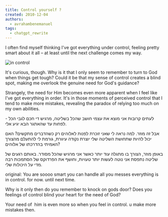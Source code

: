 ```yaml
---
title: Control yourself ?
created: 2010-12-04
authors:
  - avrahambenemanuel
tags:
  - chatgpt_rewrite
---
```

I often find myself thinking I've got everything under control, feeling pretty smart about it all – at least until the next challenge comes my way.

![in control](Squeezing_steering_wheel__300_200_int_c1-1x.jpg)

It's curious, though. Why is it that I only seem to remember to turn to God when things get tough? Could it be that my sense of control creates a blind spot, making me overlook the genuine need for God's guidance?

Strangely, the need for Him becomes even more apparent when I feel like I've got everything in order. It's in those moments of perceived control that I tend to make more mistakes, revealing the paradox of relying too much on my own abilities.

לעתים קרובות אני מוצא את עצמי חושב שהכל בשליטה, מרגיש די חכם לגבי הכל - לפחות עד שהאתגר הבא יגיע אלי.

אבל זה מוזר. למה נראה לי שאני זוכרת לפנות לאלוהים רק כשהדברים מתקשים? האם יכול להיות שתחושת השליטה שלי יוצרת נקודה עיוורת, גורמת לי להתעלם מהצורך האמיתי בהדרכתו של אלוהים?

באופן מוזר, הצורך בו מתגלה עוד יותר כאשר אני מרגיש שהכל מסודר. באותם רגעים של שליטה נתפסת אני נוטה לעשות יותר טעויות, וחושף את הפרדוקס של הסתמכות רבה מדי על היכולות שלי.

original:
You are soooo smart you can handle all you messes everything is in control. for now. until next time.

Why is it only then do you remember to knock on gods door? Does you feelings of control blind your heart for the need of God?

Your need of  him is even more so when you feel in control. u make more mistakes then.